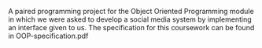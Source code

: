 A paired programming project for the Object Oriented Programming module in which we were asked to develop a social media system by implementing an interface given to us.
The specification for this coursework can be found in OOP-specification.pdf
